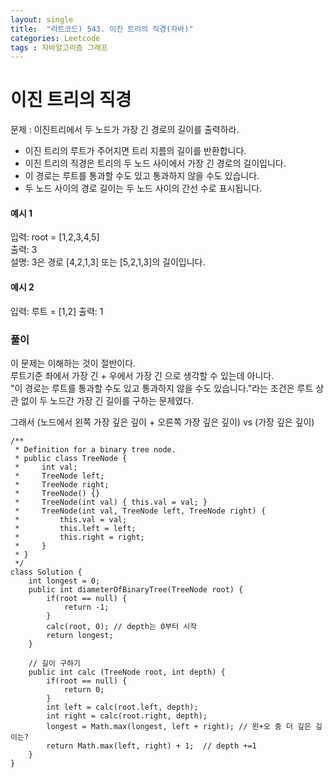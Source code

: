 ```yaml
---
layout: single
title:  "리트코드) 543. 이진 트리의 직경(자바)"
categories: Leetcode
tags : 자바알고리즘 그래프
---
```

# 이진 트리의 직경

문제 : 이진트리에서 두 노드가 가장 긴 경로의 길이를 출력하라.  
- 이진 트리의 루트가 주어지면 트리 지름의 길이를 반환합니다.  
- 이진 트리의 직경은 트리의 두 노드 사이에서 가장 긴 경로의 길이입니다.  
- 이 경로는 루트를 통과할 수도 있고 통과하지 않을 수도 있습니다.  
- 두 노드 사이의 경로 길이는 두 노드 사이의 간선 수로 표시됩니다.

#### 예시 1
입력: root = [1,2,3,4,5]  
 출력: 3  
 설명: 3은 경로 [4,2,1,3] 또는 [5,2,1,3]의 길이입니다.  

#### 예시 2
입력: 루트 = [1,2]
 출력: 1


### 풀이
이 문제는 이해하는 것이 절반이다.  
루트기준 좌에서 가장 긴 + 우에서 가장 긴 으로 생각할 수 있는데 아니다.  
"이 경로는 루트를 통과할 수도 있고 통과하지 않을 수도 있습니다."라는 조건은
루트 상관 없이 두 노드간 가장 긴 길이를 구하는 문제였다.  

그래서 (노드에서 왼쪽 가장 깊은 깊이 + 오른쪽 가장 깊은 깊이) vs (가장 깊은 깊이)

```
/**
 * Definition for a binary tree node.
 * public class TreeNode {
 *     int val;
 *     TreeNode left;
 *     TreeNode right;
 *     TreeNode() {}
 *     TreeNode(int val) { this.val = val; }
 *     TreeNode(int val, TreeNode left, TreeNode right) {
 *         this.val = val;
 *         this.left = left;
 *         this.right = right;
 *     }
 * }
 */
class Solution {
    int longest = 0;
    public int diameterOfBinaryTree(TreeNode root) {
        if(root == null) {
            return -1;
        }
        calc(root, 0); // depth는 0부터 시작
        return longest;
    }

    // 길이 구하기
    public int calc (TreeNode root, int depth) {
        if(root == null) {
            return 0;
        }
        int left = calc(root.left, depth);
        int right = calc(root.right, depth);
        longest = Math.max(longest, left + right); // 왼+오 중 더 깊은 깊이는?
        return Math.max(left, right) + 1;  // depth +=1
    }
}
```

